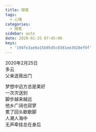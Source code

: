 ```yaml
---
title: 随笔
tags:
  - 心情
categories:
  - 随笔
sidebar: auto
date: 2020-02-25 07:45:00
keys:
  - '194fe3ae0a15b05d5c0381ee3928ef9f'
---
```



2020年2月25日  
多云  
父亲送我出门  

梦想中远方总是美好  
一次次送别  
脚步越来越远  
他乡广阔也寂寥  
累了回头歇歇脚  
人潮人海中  
无声牵挂总在身后  